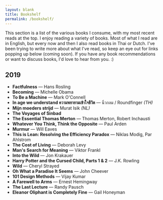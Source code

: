 ```yaml
---
layout: blank
title: Bookshelf
permalink: /bookshelf/
---
```


This section is a list of the various books I consume, with my most recent reads at the top. I enjoy reading a variety of books. Most of what I read are in English, but every now and then I also read books in Thai or Dutch. I've been trying to write more about what I've read, so keep an eye out for links popping up below (coming soon). If you have any book recommendations or want to discuss books, I'd love to hear from you. :)

## 2019

<!-- + [**Factfulness**](/books/2019-09-26-factfulness) — Hans Rosling -->
+ **Factfulness** — Hans Rosling
+ **Becoming** — Michelle Obama
+ **To Be a Machine** — Mark O'Connell
+ **In age we understand ความพยายามเข้าใจชีวิต** — นิ้วกลม / Roundfinger _(TH)_
+ **Mijn moeders strijd** — Murat Isik _(NL)_
+ **The Voyages of Sinbad**
+ **The Essential Thomas Merton** — Thomas Merton, Robert Inchausti
+ **Whatever You Think, Think the Opposite** — Paul Arden
+ **Murmur** — Will Eaves
+ **This is Lean: Resolving the Efficiency Paradox** — Niklas Modig, Par Ahlstrom
+ **The Cost of Living** — Deborah Levy
+ **Man's Search for Meaning** — Viktor Frankl
+ **Into the Wild** — Jon Krakauer
+ **Harry Potter and the Cursed Child, Parts 1 & 2** — J.K. Rowling
+ **Wild** — Cheryl Strayed
+ **Oh What a Paradise It Seems** — John Cheever
+ **101 Design Methods** — Vijay Kumar
+ **A Farewell to Arms** — Ernest Hemingway
+ **The Last Lecture** — Randy Pausch
+ **Eleanor Oliphant is Completely Fine** — Gail Honeyman